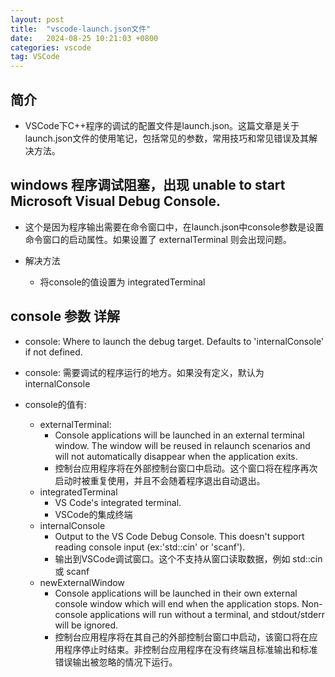 ```yaml
---
layout: post
title:  "vscode-launch.json文件"
date:   2024-08-25 10:21:03 +0800
categories: vscode
tag: VSCode
---
```

## 简介

+ VSCode下C++程序的调试的配置文件是launch.json。这篇文章是关于launch.json文件的使用笔记，包括常见的参数，常用技巧和常见错误及其解决方法。

## windows 程序调试阻塞，出现 unable to start Microsoft Visual Debug Console.

+ 这个是因为程序输出需要在命令窗口中，在launch.json中console参数是设置命令窗口的启动属性。如果设置了 externalTerminal 则会出现问题。

+ 解决方法
  + 将console的值设置为 integratedTerminal

## console 参数 详解

+ console: Where to launch the debug target. Defaults to 'internalConsole' if not defined.
+ console: 需要调试的程序运行的地方。如果没有定义，默认为 internalConsole

+ console的值有: 
  + externalTerminal: 
    + Console applications will be launched in an external terminal window. The window will be reused in relaunch scenarios and will not automatically disappear when the application exits.
    + 控制台应用程序将在外部控制台窗口中启动。这个窗口将在程序再次启动时被重复使用，并且不会随着程序退出自动退出。
  + integratedTerminal
    + VS Code's integrated terminal.
    + VSCode的集成终端
  + internalConsole
    +  Output to the VS Code Debug Console. This doesn't support reading console input (ex:'std::cin' or 'scanf').
    +  输出到VSCode调试窗口。这个不支持从窗口读取数据，例如 std::cin或 scanf
  + newExternalWindow
    + Console applications will be launched in their own external console window which will end when the application stops. Non-console applications will run without a terminal, and stdout/stderr will be ignored.
    + 控制台应用程序将在其自己的外部控制台窗口中启动，该窗口将在应用程序停止时结束。非控制台应用程序在没有终端且标准输出和标准错误输出被忽略的情况下运行。
